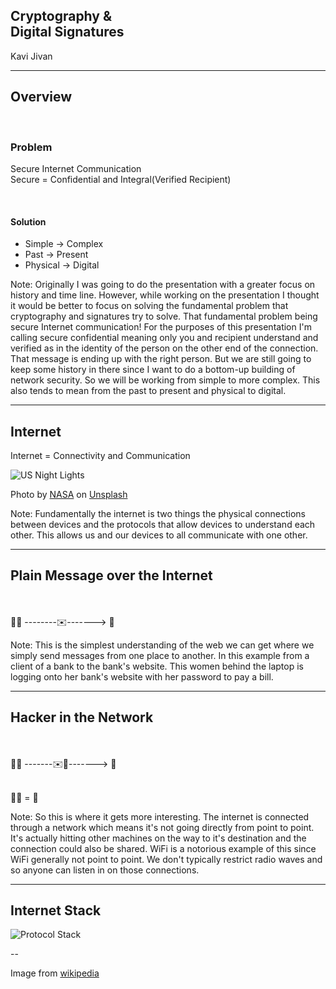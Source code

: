 ## **Cryptography & </br> Digital Signatures**
Kavi Jivan

---
## Overview

</br>

### Problem

Secure Internet Communication
</br>
Secure = Confidential and Integral(Verified Recipient)

</br>

#### Solution
- Simple -> Complex
- Past -> Present
- Physical -> Digital

Note:
Originally I was going to do the presentation with a greater focus on history and time line.
However, while working on the presentation I thought it would be better to focus on solving the fundamental problem that cryptography and signatures try to solve.
That fundamental problem being secure Internet communication! For the purposes of this presentation I'm calling secure confidential meaning only you and recipient understand
and verified as in the identity of the person on the other end of the connection. That message is ending up with the right person.
But we are still going to keep some history in there since I want to do a bottom-up building of network security. So we will be working from simple to more complex. This also tends to mean from the past to present
and physical to digital.

---
## Internet

Internet = Connectivity and Communication


![US Night Lights](https://source.unsplash.com/1lfI7wkGWZ4/600x400)

Photo by [NASA](https://unsplash.com/@nasa?utm_source=unsplash&utm_medium=referral&utm_content=creditCopyText) on [Unsplash](https://unsplash.com/s/photos/internet?utm_source=unsplash&utm_medium=referral&utm_content=creditCopyText)

<!-- HTML comment recognizes as a presenter note per pages. -->
<!-- You may place multiple comments in a single page. -->

Note:
Fundamentally the internet is two things the physical connections between devices and the protocols that allow devices to understand each other.
This allows us and our devices to all communicate with one other.

---

## Plain Message over the Internet

</br>
</br>
👩‍💻 --------✉️-------> 🏦

Note:
This is the simplest understanding of the web we can get where we simply send messages from one place to another. In this example from a client of a bank to the bank's website.
This women behind the laptop is logging onto her bank's website with her password to pay a bill.

---

## Hacker in the Network

</br>
</br>
👩‍💻 -------✉️🦹-------> 🏦

</br>
</br>

🦹📩 = 💸

Note:
So this is where it gets more interesting.  The internet is connected through a network which means it's not going directly from point to point. 
It's actually hitting other machines on the way to it's destination and the connection could also be shared.
WiFi is a notorious example of this since WiFi generally not  point to point. We don't typically restrict radio waves and so anyone can listen in 
on those connections.

---
## Internet Stack

![Protocol Stack](https://upload.wikimedia.org/wikipedia/commons/8/8d/OSI_Model_v1.svg)

--

Image from [wikipedia](https://en.wikipedia.org/wiki/Protocol_stack)
